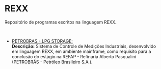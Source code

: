 # REXX

Repositório de programas escritos na linguagem REXX. 

<br />


* [PETROBRAS - LPG STORAGE:](https://github.com/fermyno/mainframe/tree/main/REXX/PETROBRAS-lpg-storage)  
  **Descrição:** Sistema de Controle de Medições Industriais, desenvolvido em linguagem REXX, em ambiente mainframe, como requisito para a conclusão do estágio na REFAP - Refinaria Alberto Pasqualini (PETROBRÁS - Petróleo Brasileiro S.A.).  


<br />
